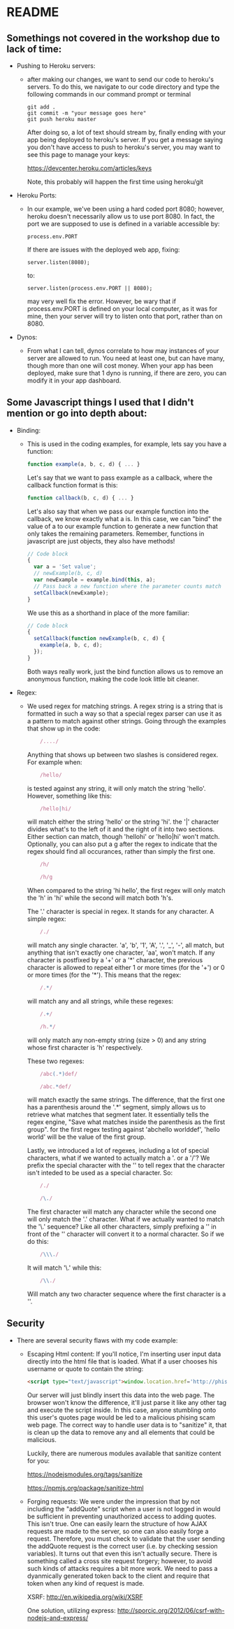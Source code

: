 README
======

Somethings not covered in the workshop due to lack of time:
-----------------------------------------------------------

- Pushing to Heroku servers:
  - after making our changes, we want to send our code to heroku's servers.
    To do this, we navigate to our code directory and type the following commands
    in our command prompt or terminal
    
        git add .
        git commit -m "your message goes here"
        git push heroku master
    
    After doing so, a lot of text should stream by, finally ending with your app
    being deployed to heroku's server. If you get a message saying you don't have
    access to push to heroku's server, you may want to see this page to manage your
    keys:
    
    https://devcenter.heroku.com/articles/keys
    
    Note, this probably will happen the first time using heroku/git
    
- Heroku Ports:
  - In our example, we've been using a hard coded port 8080; however, heroku doesn't
    necessarily allow us to use port 8080. In fact, the port we are supposed to use
    is defined in a variable accessible by:
    
        process.env.PORT
    
    If there are issues with the deployed web app, fixing:
    
        server.listen(8080);
    
    to:
    
        server.listen(process.env.PORT || 8080);
    
    may very well fix the error. However, be wary that if process.env.PORT is defined on
    your local computer, as it was for mine, then your server will try to listen onto
    that port, rather than on 8080.
    
- Dynos:
  - From what I can tell, dynos correlate to how may instances of your server are allowed
    to run. You need at least one, but can have many, though more than one will cost money.
    When your app has been deployed, make sure that 1 dyno is running, if there are zero,
    you can modify it in your app dashboard.
    
Some Javascript things I used that I didn't mention or go into depth about:
---------------------------------------------------------------------------

- Binding:
  - This is used in the coding examples, for example, lets say you have a function:
    ```javascript
    function example(a, b, c, d) { ... }
    ```

    Let's say that we want to pass example as a callback, where the callback function format is this:
    
    ```javascript
    function callback(b, c, d) { ... }
    ```
    
    Let's also say that when we pass our example function into the callback, we know exactly what a is.
    In this case, we can "bind" the value of a to our example function to generate a new function that only
    takes the remaining parameters. Remember, functions in javascript are just objects, they also have methods!
    ```javascript
    // Code block
    {
      var a = 'Set value';
      // newExample(b, c, d)
      var newExample = example.bind(this, a);
      // Pass back a new function where the parameter counts match
      setCallback(newExample);
    }
    ```
    
    We use this as a shorthand in place of the more familiar:
    ```javascript
    // Code block
    {
      setCallback(function newExample(b, c, d) {
        example(a, b, c, d);
      });
    }
    ```
    
    Both ways really work, just the bind function allows us to remove an anonymous function, making the code
    look little bit cleaner.
    
- Regex:
  - We used regex for matching strings. A regex string is a string that is formatted in such a way so that a
    special regex parser can use it as a pattern to match against other strings. Going through the examples that
    show up in the code:

    ```javascript
        /..../
    ```
    
    Anything that shows up between two slashes is considered regex. For example when:
    
    ```javascript
        /hello/
    ```
    
    is tested against any string, it will only match the string 'hello'. However, something like this:
    
    ```javascript
        /hello|hi/
    ```
    
    will match either the string 'hello' or the string 'hi'. the '|' character divides what's to the left of it
    and the right of it into two sections. Either section can match, though 'hellohi' or 'hello|hi' won't match.
    Optionally, you can also put a g after the regex to indicate that the regex should find all occurances, rather than
    simply the first one.
    
    ```javascript
        /h/
    ```
    ```javascript
        /h/g
    ```
    
    When compared to the string 'hi hello', the first regex will only match the 'h' in 'hi' while the second will match both 'h's.
    
    
    
    The '.' character is special in regex. It stands for any character. A simple regex:
    
    ```javascript    
        /./ 
    ```
    
    will match any single character. 'a', 'b', '1', 'A', '.', '_', '-', all match, but anything that isn't
    exactly one character, 'aa', won't match.
    If any character is postfixed by a '+' or a '\*' character, the previous character is
    allowed to repeat either 1 or more times (for the '+') or 0 or more times (for the '\*'). This means that the regex:
    
    ```javascript
        /.*/ 
    ```
    
    will match any and all strings, while these regexes:
    
    ```javascript
        /.+/
    ```
    ```javascript
        /h.*/ 
    ```
    
    will only match any non-empty string (size > 0) and any string whose first character is 'h' respectively.
    
    
    
    These two regexes:
    
    ```javascript
        /abc(.*)def/
    ```
    ```javascript
        /abc.*def/ 
    ```
    
    will match exactly the same strings. The difference, that the first one has a parenthesis around the '.\*' segment, simply
    allows us to retrieve what matches that segment later. It essentially tells the regex engine, "Save what matches inside the parenthesis
    as the first group". for the first regex testing against 'abchello worlddef', 'hello world' will be the value of the first group. 
    
    
    
    Lastly, we introduced a lot of regexes, including a lot of special characters, what if we wanted to actually match a '. or a '/'? We prefix
    the special character with the '\' to tell regex that the character isn't inteded to be used as a special character. So:
    
    ```javascript
        /./
    ```
    ```javascript
        /\./ 
    ```
    
    The first character will match any character while the second one will only match the '.' character. What if we actually wanted to match the '\\.' sequence?
    Like all other characters, simply prefixing a '\' in front of the '\' character will convert it to a normal character. So if we do this:
    
    ```javascript
        /\\\./ 
    ```
    
    It will match '\\.' while this:
    
    ```javascript
        /\\./ 
    ```
    
    Will match any two character sequence where the first character is a '\'.
    
    
Security
--------
- There are several security flaws with my code example:
  - Escaping Html content:
    If you'll notice, I'm inserting user input data directly into the html file that is loaded. What if a user chooses
    his username or quote to contain the string:
    ```html
    <script type="text/javascript">window.location.href='http://phishingscam.com'</script>
    ```
    Our server will just blindly insert this data into the web page. The browser won't know the difference, it'll just
    parse it like any other tag and execute the script inside. In this case, anyone stumbling onto this user's quotes
    page would be led to a malicious phising scam web page. The correct way to handle user data is to "sanitize" it,
    that is clean up the data to remove any and all elements that could be malicious.

    Luckily, there are numerous modules available that sanitize content for you:
    
    https://nodejsmodules.org/tags/sanitize
    
    https://npmjs.org/package/sanitize-html
    
  - Forging requests:
    We were under the impression that by not including the "addQuote" script when a user is not logged in would be
    sufficient in preventing unauthorized access to adding quotes. This isn't true. One can easily learn the structure
    of how AJAX requests are made to the server, so one can also easily forge a request. Therefore, you must check to
    validate that the user sending the addQuote request is the correct user (i.e. by checking session variables). It
    turns out that even this isn't actually secure. There is something called a cross site request forgery; however,
    to avoid such kinds of attacks requires a bit more work. We need to pass a dyanmically generated token back to
    the client and require that token when any kind of request is made.

    XSRF: http://en.wikipedia.org/wiki/XSRF
    
    One solution, utilizing express: http://sporcic.org/2012/06/csrf-with-nodejs-and-express/
    
    
    
    
    
